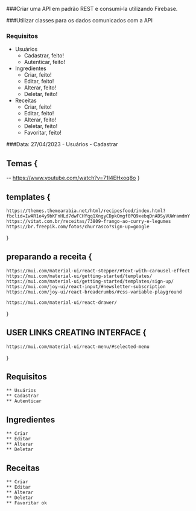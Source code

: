 ###Criar uma API em padrão REST e consumí-la utilizando Firebase.

###Utilizar classes para os dados comunicados com a API

### Requisitos

- Usuários
    - Cadastrar, feito!
    - Autenticar, feito!
- Ingredientes
    - Criar, feito!
    - Editar, feito!
    - Alterar, feito!
    - Deletar, feito!
- Receitas
    - Criar, feito!
    - Editar, feito!
    - Alterar, feito!
    - Deletar, feito!
    - Favoritar, feito!

###Data: 27/04/2023
    - Usuários
    - Cadastrar

## Temas {
   -- https://www.youtube.com/watch?v=71I4EHxoq8o
}
## templates {
    https://themes.themearabia.net/html/recipesfood/index.html?fbclid=IwAR1e4y9bKFnHLd7dwFCHYqq1XngyCDpkOmgf0PQ9xebqDnADSyVUWramdmY
    https://vitat.com.br/receitas/73809-frango-ao-curry-e-legumes
    https://br.freepik.com/fotos/churrasco?sign-up=google
}
## preparando a receita {
    https://mui.com/material-ui/react-stepper/#text-with-carousel-effect
    https://mui.com/material-ui/getting-started/templates/
    https://mui.com/material-ui/getting-started/templates/sign-up/
    https://mui.com/joy-ui/react-input/#newsletter-subscription
    https://mui.com/joy-ui/react-breadcrumbs/#css-variable-playground

    https://mui.com/material-ui/react-drawer/
}
## USER LINKS CREATING INTERFACE {
    https://mui.com/material-ui/react-menu/#selected-menu
}
## Requisitos
    ** Usuários
    ** Cadastrar
    ** Autenticar
## Ingredientes
    ** Criar
    ** Editar
    ** Alterar
    ** Deletar
## Receitas
    ** Criar
    ** Editar
    ** Alterar
    ** Deletar
    ** Favoritar ok